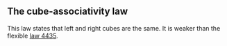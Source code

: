 ## The cube-associativity law

This law states that left and right cubes are the same.  It is weaker than the flexible [law 4435](https://teorth.github.io/equational_theories/implications/?4435).
